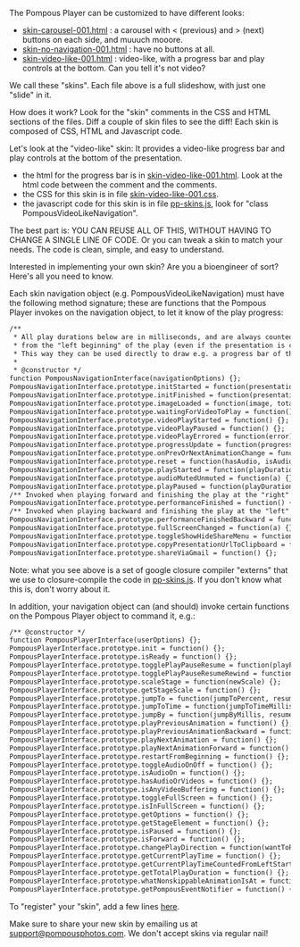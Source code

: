 
The Pompous Player can be customized to have different looks:

- [skin-carousel-001.html](https://www.pompousphotos.com/html/GitHub/skins/skin-carousel-001.html) : a carousel with < (previous) and > (next) buttons on each side, and muuuch mooore.
- [skin-no-navigation-001.html](https://www.pompousphotos.com/html/GitHub/skins/skin-no-navigation-001.html) : have no buttons at all. 
- [skin-video-like-001.html](https://www.pompousphotos.com/html/GitHub/skins/skin-video-like-001.html) :  video-like, with a progress bar and play controls at the bottom. Can you tell it's not video?

We call these "skins". Each file above is a full slideshow, with just one "slide" in it.

How does it work?
Look for the "skin" comments in the CSS and HTML sections of the files.
Diff a couple of skin files to see the diff!
Each skin is composed of CSS, HTML and Javascript code.

Let's look at the "video-like" skin:
It provides a video-like progress bar and play controls at the bottom of the presentation.

- the html for the progress bar is in [skin-video-like-001.html](./skin-video-like-001.html). Look at the html code between the <!-- ================= Begin video-like-001 skin html ... --> comment and the <!-- ================= End video-like-001 skin html ================= --> comments. 
- the CSS for this skin is in file [skin-video-like-001.css](./skin-video-like-001.css).
- the javascript code for this skin is in file [pp-skins.js](../js/pp-skins.js), look for "class PompousVideoLikeNavigation".

The best part is: YOU CAN REUSE ALL OF THIS, WITHOUT HAVING TO CHANGE A SINGLE LINE OF CODE. Or you can tweak a skin to match your needs. The code is clean, simple, and easy to understand.

Interested in implementing your own skin? Are you a bioengineer of sort?
Here's all you need to know. 

Each skin navigation object (e.g. PompousVideoLikeNavigation) must have the following method signature;
these are functions that the Pompous Player invokes on the navigation object, to let it know of the play progress:

```html
/** 
 * All play durations below are in milliseconds, and are always counted 
 * from the "left beginning" of the play (even if the presentation is currently playing backwards).
 * This way they can be used directly to draw e.g. a progress bar of the play.
 * 
 * @constructor */
function PompousNavigationInterface(navigationOptions) {};
PompousNavigationInterface.prototype.initStarted = function(presentationOptions, thePompousPlayer) {};
PompousNavigationInterface.prototype.initFinished = function(presentationOptions, totalPlayDurationMs) {};
PompousNavigationInterface.prototype.imageLoaded = function(image, totalImagesToBeLoaded, message) {};
PompousNavigationInterface.prototype.waitingForVideoToPlay = function() {};
PompousNavigationInterface.prototype.videoPlayStarted = function() {};
PompousNavigationInterface.prototype.videoPlayPaused = function() {};
PompousNavigationInterface.prototype.videoPlayErrored = function(error) {};
PompousNavigationInterface.prototype.progressUpdate = function(progressText, playDurationMs, totalPlayDurationMs, isInstant) {};
PompousNavigationInterface.prototype.onPrevOrNextAnimationChange = function(a, b, c, d) {};
PompousNavigationInterface.prototype.reset = function(hasAudio, isAudioMuted) {};
PompousNavigationInterface.prototype.playStarted = function(playDurationMs, totalPlayDurationMs) {};
PompousNavigationInterface.prototype.audioMutedUnmuted = function(a) {};
PompousNavigationInterface.prototype.playPaused = function(playDurationMs, totalPlayDurationMs) {};
/** Invoked when playing forward and finishing the play at the "right" end. Can be used to show the "rewind and replay" button. */
PompousNavigationInterface.prototype.performanceFinished = function() {};
/** Invoked when playing backward and finishing the play at the "left" end. Can be used to disable the "<<" button. */
PompousNavigationInterface.prototype.performanceFinishedBackward = function() {};
PompousNavigationInterface.prototype.fullScreenChanged = function(a) {};
PompousNavigationInterface.prototype.toggleShowHideShareMenu = function(event) {};
PompousNavigationInterface.prototype.copyPresentationUrlToClipboard = function() {};
PompousNavigationInterface.prototype.shareViaGmail = function() {};
```
Note: what you see above is a set of google closure compiler "externs" that we use to closure-compile the code in [pp-skins.js](../js/pp-skins.js). If you don't know what this is, don't worry about it.

In addition, your navigation object can (and should) invoke certain functions on the Pompous Player object to command it, e.g.:

```html
/** @constructor */
function PompousPlayerInterface(userOptions) {};
PompousPlayerInterface.prototype.init = function() {};
PompousPlayerInterface.prototype.isReady = function() {};
PompousPlayerInterface.prototype.togglePlayPauseResume = function(playForwardBool) {};
PompousPlayerInterface.prototype.togglePlayPauseResumeRewind = function(playForwardBool) {};
PompousPlayerInterface.prototype.scaleStage = function(newScale) {};
PompousPlayerInterface.prototype.getStageScale = function() {};
PompousPlayerInterface.prototype.jumpTo = function(jumpToPercent, resumePlayingBool) {};
PompousPlayerInterface.prototype.jumpToTime = function(jumpToTimeMillis, resumePlayingBool) {};
PompousPlayerInterface.prototype.jumpBy = function(jumpByMillis, resumePlayingBool) {};
PompousPlayerInterface.prototype.playPreviousAnimation = function() {};
PompousPlayerInterface.prototype.playPreviousAnimationBackward = function() {};
PompousPlayerInterface.prototype.playNextAnimation = function() {};
PompousPlayerInterface.prototype.playNextAnimationForward = function() {};
PompousPlayerInterface.prototype.restartFromBeginning = function() {};
PompousPlayerInterface.prototype.toggleAudioOnOff = function() {};
PompousPlayerInterface.prototype.isAudioOn = function() {};
PompousPlayerInterface.prototype.hasAudioOrVideos = function() {};
PompousPlayerInterface.prototype.isAnyVideoBuffering = function() {};
PompousPlayerInterface.prototype.toggleFullScreen = function() {};
PompousPlayerInterface.prototype.isInFullScreen = function() {};
PompousPlayerInterface.prototype.getOptions = function() {};
PompousPlayerInterface.prototype.getStageElement = function() {};
PompousPlayerInterface.prototype.isPaused = function() {};
PompousPlayerInterface.prototype.isForward = function() {};
PompousPlayerInterface.prototype.changePlayDirection = function(wantToPlayForwardBool) {};
PompousPlayerInterface.prototype.getCurrentPlayTime = function() {};
PompousPlayerInterface.prototype.getCurrentPlayTimeCountedFromLeftStart = function() {};
PompousPlayerInterface.prototype.getTotalPlayDuration = function() {};
PompousPlayerInterface.prototype.whatNonskippableAnimationIsAt = function(playDurationMs) {};
PompousPlayerInterface.prototype.getPompousEventNotifier = function() {};
```

To "register" your "skin", add a few lines [here](../js/pp-dependencies.js#L218). 

Make sure to share your new skin by emailing us at support@pompousphotos.com. We don't accept skins via regular nail!

